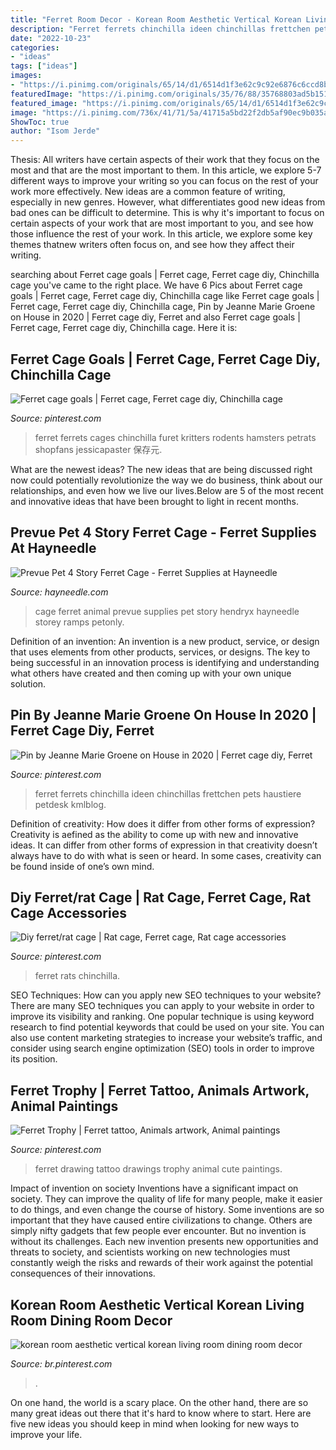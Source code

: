 ```yaml
---
title: "Ferret Room Decor - Korean Room Aesthetic Vertical Korean Living Room Dining Room Decor"
description: "Ferret ferrets chinchilla ideen chinchillas frettchen pets haustiere petdesk kmlblog"
date: "2022-10-23"
categories:
- "ideas"
tags: ["ideas"]
images:
- "https://i.pinimg.com/originals/65/14/d1/6514d1f3e62c9c92e6876c6ccd8b7d29.jpg"
featuredImage: "https://i.pinimg.com/originals/35/76/88/35768803ad5b15130f71bcf55b0e1409.png"
featured_image: "https://i.pinimg.com/originals/65/14/d1/6514d1f3e62c9c92e6876c6ccd8b7d29.jpg"
image: "https://i.pinimg.com/736x/41/71/5a/41715a5bd22f2db5af90ec9b035ac597.jpg"
ShowToc: true
author: "Isom Jerde"
---
```



Thesis: All writers have certain aspects of their work that they focus on the most and that are the most important to them. In this article, we explore 5-7 different ways to improve your writing so you can focus on the rest of your work more effectively.
New ideas are a common feature of writing, especially in new genres. However, what differentiates good new ideas from bad ones can be difficult to determine. This is why it's important to focus on certain aspects of your work that are most important to you, and see how those influence the rest of your work. In this article, we explore some key themes thatnew writers often focus on, and see how they affect their writing.

	

		
searching about Ferret cage goals | Ferret cage, Ferret cage diy, Chinchilla cage you've came to the right place. We have 6 Pics about Ferret cage goals | Ferret cage, Ferret cage diy, Chinchilla cage like Ferret cage goals | Ferret cage, Ferret cage diy, Chinchilla cage, Pin by Jeanne Marie Groene on House in 2020 | Ferret cage diy, Ferret and also Ferret cage goals | Ferret cage, Ferret cage diy, Chinchilla cage. Here it is:
		
    
## Ferret Cage Goals | Ferret Cage, Ferret Cage Diy, Chinchilla Cage

<img loading=lazy src="https://i.pinimg.com/originals/65/14/d1/6514d1f3e62c9c92e6876c6ccd8b7d29.jpg" onerror="this.onerror=null;this.src='https://tse2.mm.bing.net/th?id=OIP.txnyTc0yQXDifbBFXs4-fgHaJ4&amp;pid=15.1';" alt="Ferret cage goals | Ferret cage, Ferret cage diy, Chinchilla cage">

_Source: pinterest.com_

>ferret ferrets cages chinchilla furet kritters rodents hamsters petrats shopfans jessicapaster 保存元. 

	

What are the newest ideas?
The new ideas that are being discussed right now could potentially revolutionize the way we do business, think about our relationships, and even how we live our lives.Below are 5 of the most recent and innovative ideas that have been brought to light in recent months.

    
## Prevue Pet 4 Story Ferret Cage - Ferret Supplies At Hayneedle

<img loading=lazy src="http://images.hayneedle.com/mgen/master:PRP135.jpg" onerror="this.onerror=null;this.src='https://tse2.mm.bing.net/th?id=OIP.vmZrRBhOEYgX8w_y9-XLTgHaHa&amp;pid=15.1';" alt="Prevue Pet 4 Story Ferret Cage - Ferret Supplies at Hayneedle">

_Source: hayneedle.com_

>cage ferret animal prevue supplies pet story hendryx hayneedle storey ramps petonly. 

	

Definition of an invention:
An invention is a new product, service, or design that uses elements from other products, services, or designs. The key to being successful in an innovation process is identifying and understanding what others have created and then coming up with your own unique solution.

    
## Pin By Jeanne Marie Groene On House In 2020 | Ferret Cage Diy, Ferret

<img loading=lazy src="https://i.pinimg.com/736x/41/71/5a/41715a5bd22f2db5af90ec9b035ac597.jpg" onerror="this.onerror=null;this.src='https://tse1.mm.bing.net/th?id=OIP.Px_Gd2tE3JxW3e7WXON-bQHaHa&amp;pid=15.1';" alt="Pin by Jeanne Marie Groene on House in 2020 | Ferret cage diy, Ferret">

_Source: pinterest.com_

>ferret ferrets chinchilla ideen chinchillas frettchen pets haustiere petdesk kmlblog. 

	

Definition of creativity: How does it differ from other forms of expression?
Creativity is aefined as the ability to come up with new and innovative ideas. It can differ from other forms of expression in that creativity doesn’t always have to do with what is seen or heard. In some cases, creativity can be found inside of one’s own mind.

    
## Diy Ferret/rat Cage | Rat Cage, Ferret Cage, Rat Cage Accessories

<img loading=lazy src="https://i.pinimg.com/736x/51/14/a5/5114a50094ff308ab274a1b16b25cafb.jpg" onerror="this.onerror=null;this.src='https://tse2.mm.bing.net/th?id=OIP.U3onWkARaRnomkMhwqY-YQHaHa&amp;pid=15.1';" alt="Diy ferret/rat cage | Rat cage, Ferret cage, Rat cage accessories">

_Source: pinterest.com_

>ferret rats chinchilla. 

	

SEO Techniques: How can you apply new SEO techniques to your website?
There are many SEO techniques you can apply to your website in order to improve its visibility and ranking. One popular technique is using keyword research to find potential keywords that could be used on your site. You can also use content marketing strategies to increase your website’s traffic, and consider using search engine optimization (SEO) tools in order to improve its position.

    
## Ferret Trophy | Ferret Tattoo, Animals Artwork, Animal Paintings

<img loading=lazy src="https://i.pinimg.com/originals/e7/2d/17/e72d1717e85d6d168b62c92281dc6167.jpg" onerror="this.onerror=null;this.src='https://tse4.mm.bing.net/th?id=OIP.dCsYWUlHSFfRQCZoo4B6IAHaKO&amp;pid=15.1';" alt="Ferret Trophy | Ferret tattoo, Animals artwork, Animal paintings">

_Source: pinterest.com_

>ferret drawing tattoo drawings trophy animal cute paintings. 

	

Impact of invention on society
Inventions have a significant impact on society. They can improve the quality of life for many people, make it easier to do things, and even change the course of history. Some inventions are so important that they have caused entire civilizations to change. Others are simply nifty gadgets that few people ever encounter. But no invention is without its challenges. Each new invention presents new opportunities and threats to society, and scientists working on new technologies must constantly weigh the risks and rewards of their work against the potential consequences of their innovations.

    
## Korean Room Aesthetic Vertical Korean Living Room Dining Room Decor

<img loading=lazy src="https://i.pinimg.com/originals/35/76/88/35768803ad5b15130f71bcf55b0e1409.png" onerror="this.onerror=null;this.src='https://tse1.mm.bing.net/th?id=OIP.kSe8zR-LWQtvrH3xEyEzzAHaHa&amp;pid=15.1';" alt="korean room aesthetic vertical korean living room dining room decor">

_Source: br.pinterest.com_

>. 

	

On one hand, the world is a scary place. On the other hand, there are so many great ideas out there that it's hard to know where to start. Here are five new ideas you should keep in mind when looking for new ways to improve your life.

